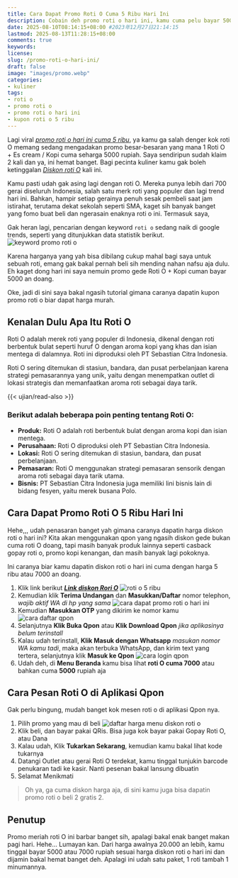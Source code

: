 ```yaml
---
title: Cara Dapat Promo Roti O Cuma 5 Ribu Hari Ini
description: Cobain deh promo roti o hari ini, kamu cuma pelu bayar 5000 atau 7000 doang harga diskon roti o dan kopi. Bisa bayar pakai qris, klaim harga roti o murah dan ada juga promo roti o beli 2 gratis 2. Buruan ambil sebelum diskon bulan ini habis.
date: 2025-08-10T08:14:15+08:00 #2023年12月27日21:14:15
lastmod: 2025-08-13T11:28:15+08:00 
comments: true
keywords: 
license: 
slug: /promo-roti-o-hari-ini/
draft: false 
image: "images/promo.webp"
categories:
- kuliner
tags:
- roti o
- promo roti o
- promo roti o hari ini
- kupon roti o 5 ribu
---
```

Lagi viral *[promo roti o hari ini cuma 5 ribu](/promo-roti-o-hari-ini/)*, ya kamu ga salah denger kok roti O memang sedang mengadakan promo besar-besaran yang mana 1 Roti O + Es cream / Kopi cuma seharga 5000 rupiah. Saya sendiripun sudah klaim 2 kali dan ya, ini hemat banget. Bagi pecinta kuliner kamu gak boleh ketinggalan *[Diskon roti O](/)*  kali ini.

Kamu pasti udah gak asing lagi dengan roti O. Mereka punya lebih dari 700 gerai diseluruh Indonesia, salah satu merk roti yang populer dan lagi trend hari ini. Bahkan, hampir setiap gerainya penuh sesak pembeli saat jam istirahat, terutama dekat sekolah seperti SMA, kaget sih banyak banget yang fomo buat beli dan ngerasain enaknya roti o ini. Termasuk saya,

Gak heran lagi, pencarian dengan keyword `roti o` sedang naik di google trends, seperti yang ditunjukkan data statistik berikut.
![keyword promo roti o](images/keyword.webp)

Karena harganya yang yah bisa dibilang cukup mahal bagi saya untuk sebuah roti, emang gak bakal pernah beli sih mending nahan nafsu aja dulu. Eh kaget dong hari ini saya nemuin promo gede Roti O + Kopi cuman bayar 5000 an doang. 

Oke, jadi di sini saya bakal ngasih tutorial gimana caranya dapatin kupon promo roti o biar dapat harga murah. 

## Kenalan Dulu Apa Itu Roti O
Roti O adalah merek roti yang populer di Indonesia, dikenal dengan roti berbentuk bulat seperti huruf O dengan aroma kopi yang khas dan isian mentega di dalamnya. Roti ini diproduksi oleh PT Sebastian Citra Indonesia. 

Roti O sering ditemukan di stasiun, bandara, dan pusat perbelanjaan karena strategi pemasarannya yang unik, yaitu dengan menempatkan outlet di lokasi strategis dan memanfaatkan aroma roti sebagai daya tarik. 

{{< ujian/read-also >}}

### Berikut adalah beberapa poin penting tentang Roti O:
* **Produk:** Roti O adalah roti berbentuk bulat dengan aroma kopi dan isian mentega. 
* **Perusahaan:** Roti O diproduksi oleh PT Sebastian Citra Indonesia. 
* **Lokasi:** Roti O sering ditemukan di stasiun, bandara, dan pusat perbelanjaan. 
* **Pemasaran:** Roti O menggunakan strategi pemasaran sensorik dengan aroma roti sebagai daya tarik utama. 
* **Bisnis:** PT Sebastian Citra Indonesia juga memiliki lini bisnis lain di bidang fesyen, yaitu merek busana Polo. 

## Cara Dapat Promo Roti O 5 Ribu Hari Ini
Hehe,,, udah penasaran banget yah gimana caranya dapatin harga diskon roti o hari ini? Kita akan menggunakan qpon yang ngasih diskon gede bukan cuma roti O doang, tapi masih banyak produk lainnya seperti casback gopay roti o, promo kopi kenangan, dan masih banyak lagi pokoknya. 

Ini caranya biar kamu dapatin diskon roti o hari ini cuma dengan harga 5 ribu atau 7000 an doang.
1. Klik link berikut ***[Link diskon Rori O](https://qpon.id/platform/inviteFriends/friendActivity?inviteCode=7ED680&shareType=INVITE_LINK)***
![roti o 5 ribu](images/1.webp)
2. Kemudian klik **Terima Undangan** dan **Masukkan/Daftar** nomor telephon, *wajib aktif WA di hp yang sama*
![cara dapat promo roti o hari ini](images/2.webp)
3. Kemudian **Masukkan OTP** yang dikirim ke nomor kamu
![cara daftar qpon](images/3.webp)
4. Selanjutnya **Klik Buka Qpon** atau **Klik Download Qpon** *jika aplikasinya belum terinstall*
5. Kalau udah terinstall, **Klik Masuk dengan Whatsapp** *masukan nomor WA kamu tadi*, maka akan terbuka WhatsApp, dan kirim text yang tertera, selanjutnya klik **Masuk ke Qpon**
![cara login qpon](images/4.webp)
6. Udah deh, di **Menu Beranda** kamu bisa lihat **roti O cuma 7000** atau bahkan cuma **5000** rupiah aja


## Cara Pesan Roti O di Aplikasi Qpon
Gak perlu bingung, mudah banget kok mesen roti o di aplikasi Qpon nya.
1. Pilih promo yang mau di beli
![daftar harga menu diskon roti o](images/5.webp)
2. Klik beli, dan bayar pakai QRis. Bisa juga kok bayar pakai Gopay Roti O, atau Dana 
3. Kalau udah, Klik **Tukarkan Sekarang**, kemudian kamu bakal lihat kode tukarnya
4. Datangi Outlet atau gerai Roti O terdekat, kamu tinggal tunjukin barcode penukaran tadi ke kasir. Nanti pesenan bakal lansung dibuatin
5. Selamat Menikmati

>Oh ya, ga cuma diskon harga aja, di sini kamu juga bisa dapatin promo roti o beli 2 gratis 2. 

## Penutup
Promo meriah roti O ini barbar banget sih, apalagi bakal enak banget makan pagi hari. Hehe... Lumayan kan. Dari harga awalnya 20.000 an lebih, kamu tinggal bayar 5000 atau 7000 rupiah sesuai harga diskon roti o hari ini dan dijamin bakal hemat banget deh. Apalagi ini udah satu paket, 1 roti tambah 1 minumannya.


